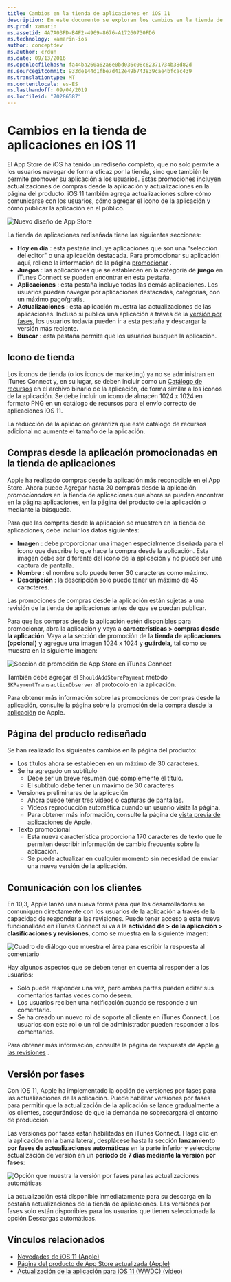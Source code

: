 ```yaml
---
title: Cambios en la tienda de aplicaciones en iOS 11
description: En este documento se exploran los cambios en la tienda de aplicaciones en iOS 11. Describe el icono de almacén de una aplicación, las compras desde la aplicación promocionadas, la página de productos rediseñada, la comunicación con los clientes y las versiones por fases.
ms.prod: xamarin
ms.assetid: 4A7A03FD-B4F2-4969-8676-A17260730FD6
ms.technology: xamarin-ios
author: conceptdev
ms.author: crdun
ms.date: 09/13/2016
ms.openlocfilehash: fa44ba260a62a6e0bd036c08c62371734b38d82d
ms.sourcegitcommit: 933de144d1fbe7d412e49b743839cae4bfcac439
ms.translationtype: MT
ms.contentlocale: es-ES
ms.lasthandoff: 09/04/2019
ms.locfileid: "70286587"
---
```

# <a name="app-store-changes-in-ios-11"></a>Cambios en la tienda de aplicaciones en iOS 11

El App Store de iOS ha tenido un rediseño completo, que no solo permite a los usuarios navegar de forma eficaz por la tienda, sino que también le permite promover su aplicación a los usuarios. Estas promociones incluyen actualizaciones de compras desde la aplicación y actualizaciones en la página del producto. iOS 11 también agrega actualizaciones sobre cómo comunicarse con los usuarios, cómo agregar el icono de la aplicación y cómo publicar la aplicación en el público.

![Nuevo diseño de App Store](app-store-changes-images/image3.jpg)

La tienda de aplicaciones rediseñada tiene las siguientes secciones:

- **Hoy en día** : esta pestaña incluye aplicaciones que son una "selección del editor" o una aplicación destacada. Para promocionar su aplicación aquí, rellene la información de la página [promocionar](https://developer.apple.com//contact/app-store/promote/) .
- **Juegos** : las aplicaciones que se establecen en la categoría de **juego** en iTunes Connect se pueden encontrar en esta pestaña.
- **Aplicaciones** : esta pestaña incluye todas las demás aplicaciones. Los usuarios pueden navegar por aplicaciones destacadas, categorías, con un máximo pago/gratis.
- **Actualizaciones** : esta aplicación muestra las actualizaciones de las aplicaciones. Incluso si publica una aplicación a través de la [versión por fases](#Phased_Release), los usuarios todavía pueden ir a esta pestaña y descargar la versión más reciente.
- **Buscar** : esta pestaña permite que los usuarios busquen la aplicación.

## <a name="store-icon"></a>Icono de tienda

Los iconos de tienda (o los iconos de marketing) ya no se administran en iTunes Connect y, en su lugar, se deben incluir como un [Catálogo de recursos](~/ios/app-fundamentals/images-icons/app-icons.md) en el archivo binario de la aplicación, de forma similar a los iconos de la aplicación. Se debe incluir un icono de almacén 1024 x 1024 en formato PNG en un catálogo de recursos para el envío correcto de aplicaciones iOS 11.

La reducción de la aplicación garantiza que este catálogo de recursos adicional no aumente el tamaño de la aplicación.


## <a name="in-app-purchases-promoted-in-the-app-store"></a>Compras desde la aplicación promocionadas en la tienda de aplicaciones

Apple ha realizado compras desde la aplicación más reconocible en el App Store. Ahora puede Agregar hasta 20 compras desde la aplicación _promocionadas_ en la tienda de aplicaciones que ahora se pueden encontrar en la página aplicaciones, en la página del producto de la aplicación o mediante la búsqueda.

Para que las compras desde la aplicación se muestren en la tienda de aplicaciones, debe incluir los datos siguientes:

- **Imagen** : debe proporcionar una imagen especialmente diseñada para el icono que describe lo que hace la compra desde la aplicación. Esta imagen debe ser diferente del icono de la aplicación y no puede ser una captura de pantalla.
- **Nombre** : el nombre solo puede tener 30 caracteres como máximo.
- **Descripción** : la descripción solo puede tener un máximo de 45 caracteres.

Las promociones de compras desde la aplicación están sujetas a una revisión de la tienda de aplicaciones antes de que se puedan publicar.

Para que las compras desde la aplicación estén disponibles para promocionar, abra la aplicación y vaya a **características > compras desde la aplicación**. Vaya a la sección de promoción de la **tienda de aplicaciones (opcional)** y agregue una imagen 1024 x 1024 y **guárdela**, tal como se muestra en la siguiente imagen:

![Sección de promoción de App Store en iTunes Connect](app-store-changes-images/image4.png)

También debe agregar el `ShouldAddStorePayment` método `SKPaymentTransactionObserver` al protocolo en la aplicación.

Para obtener más información sobre las promociones de compras desde la aplicación, consulte la página sobre la [promoción de la compra desde la aplicación](https://developer.apple.com/app-store/promoting-in-app-purchases/) de Apple.

## <a name="redesigned-product-page"></a>Página del producto rediseñado

Se han realizado los siguientes cambios en la página del producto:

- Los títulos ahora se establecen en un máximo de 30 caracteres.
- Se ha agregado un subtítulo
  - Debe ser un breve resumen que complemente el título.
  - El subtítulo debe tener un máximo de 30 caracteres
- Versiones preliminares de la aplicación
  - Ahora puede tener tres vídeos o capturas de pantallas.
  - Vídeos reproducción automática cuando un usuario visita la página.
  - Para obtener más información, consulte la página de [vista previa de aplicaciones](https://developer.apple.com/app-store/app-previews/) de Apple.
- Texto promocional
  - Esta nueva característica proporciona 170 caracteres de texto que le permiten describir información de cambio frecuente sobre la aplicación.
  - Se puede actualizar en cualquier momento sin necesidad de enviar una nueva versión de la aplicación.

## <a name="customer-communication"></a>Comunicación con los clientes

En 10,3, Apple lanzó una nueva forma para que los desarrolladores se comuniquen directamente con los usuarios de la aplicación a través de la capacidad de responder a las revisiones. Puede tener acceso a esta nueva funcionalidad en iTunes Connect si va a la **actividad de > de la aplicación > clasificaciones y revisiones**, como se muestra en la siguiente imagen:

![Cuadro de diálogo que muestra el área para escribir la respuesta al comentario](app-store-changes-images/image5.png)

Hay algunos aspectos que se deben tener en cuenta al responder a los usuarios:

- Solo puede responder una vez, pero ambas partes pueden editar sus comentarios tantas veces como deseen.
- Los usuarios reciben una notificación cuando se responde a un comentario.
- Se ha creado un nuevo rol de soporte al cliente en iTunes Connect. Los usuarios con este rol o un rol de administrador pueden responder a los comentarios.

Para obtener más información, consulte la página de respuesta de Apple [a las revisiones](https://developer.apple.com/app-store/responding-to-reviews/) .

<a name="Phased_Release"/>

## <a name="phased-release"></a>Versión por fases

Con iOS 11, Apple ha implementado la opción de versiones por fases para las actualizaciones de la aplicación. Puede habilitar versiones por fases para permitir que la actualización de la aplicación se lance gradualmente a los clientes, asegurándose de que la demanda no sobrecargará el entorno de producción.

Las versiones por fases están habilitadas en iTunes Connect. Haga clic en la aplicación en la barra lateral, desplácese hasta la sección **lanzamiento por fases de actualizaciones automáticas** en la parte inferior y seleccione actualización de versión en un **período de 7 días mediante la versión por fases**:

![Opción que muestra la versión por fases para las actualizaciones automáticas](app-store-changes-images/image6.png)

La actualización está disponible inmediatamente para su descarga en la pestaña actualizaciones de la tienda de aplicaciones. Las versiones por fases solo están disponibles para los usuarios que tienen seleccionada la opción Descargas automáticas.


## <a name="related-links"></a>Vínculos relacionados

- [Novedades de iOS 11 (Apple)](https://developer.apple.com/ios/)
- [Página del producto de App Store actualizada (Apple)](https://developer.apple.com/app-store/product-page/)
- [Actualización de la aplicación para iOS 11 (WWDC) (vídeo)](https://developer.apple.com/videos/play/wwdc2017/204/)
